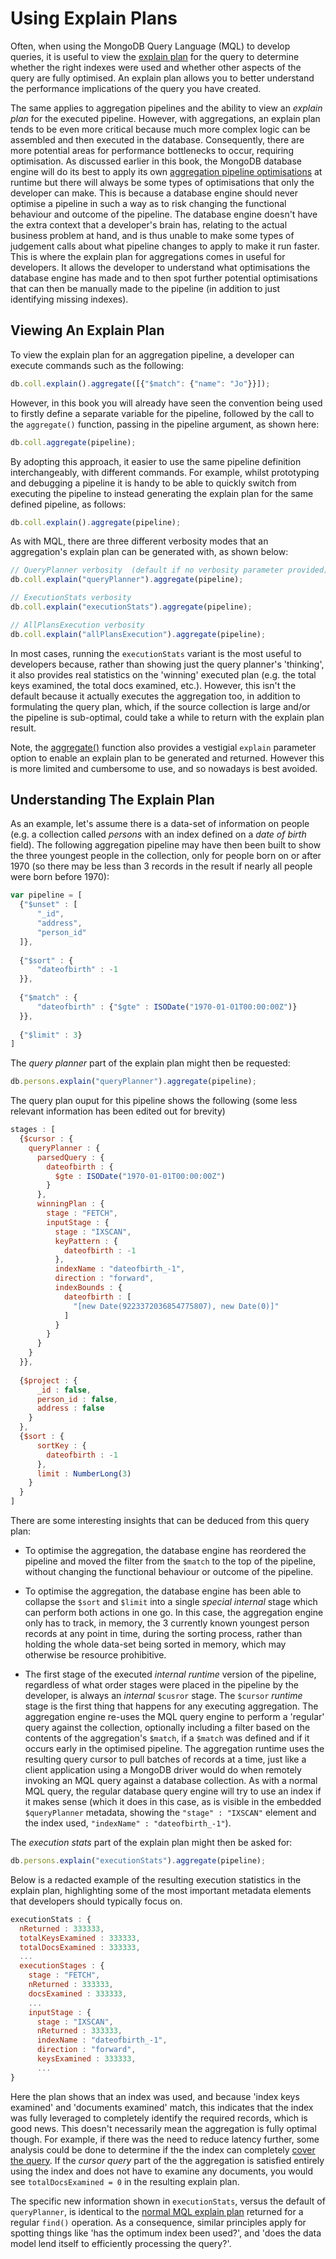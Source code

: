 # Using Explain Plans

Often, when using the MongoDB Query Language (MQL) to develop queries, it is useful to view the [explain plan](https://docs.mongodb.com/manual/reference/method/db.collection.explain/) for the query to determine whether the right indexes were used and whether other aspects of the query are fully optimised. An explain plan allows you to better understand the performance implications of the query you have created.

The same applies to aggregation pipelines and the ability to view an _explain plan_ for the executed pipeline. However, with aggregations, an explain plan tends to be even more critical because much more complex logic can be assembled and then executed in the database. Consequently, there are more potential areas for performance bottlenecks to occur, requiring optimisation. As discussed earlier in this book, the MongoDB database engine will do its best to apply its own [aggregation pipeline optimisations](https://docs.mongodb.com/manual/core/aggregation-pipeline-optimization/) at runtime but there will always be some types of optimisations that only the developer can make. This is because a database engine should never optimise a pipeline in such a way as to risk changing the functional behaviour and outcome of the pipeline. The database engine doesn't have the extra context that a developer's brain has, relating to the actual business problem at hand, and is thus unable to make some types of judgement calls about what pipeline changes to apply to make it run faster. This is where the explain plan for aggregations comes in useful for developers. It allows the developer to understand what optimisations the database engine has made and to then spot further potential optimisations that can then be manually made to the pipeline (in addition to just identifying missing indexes).

## Viewing An Explain Plan

To view the explain plan for an aggregation pipeline, a developer can execute commands such as the following:

```javascript
db.coll.explain().aggregate([{"$match": {"name": "Jo"}}]);
```

However, in this book you will already have seen the convention being used to firstly define a separate variable for the pipeline, followed by the call to the `aggregate()` function, passing in the pipeline argument, as shown here:

```javascript
db.coll.aggregate(pipeline);
```

By adopting this approach, it easier to use the same pipeline definition interchangeably, with different commands. For example, whilst prototyping and debugging a pipeline it is handy to be able to quickly switch from executing the pipeline to instead generating the explain plan for the same defined pipeline, as follows:

```javascript
db.coll.explain().aggregate(pipeline);
```

As with MQL, there are three different verbosity modes that an aggregation's explain plan can be generated with, as shown below:

```javascript
// QueryPlanner verbosity  (default if no verbosity parameter provided)
db.coll.explain("queryPlanner").aggregate(pipeline);
```

```javascript
// ExecutionStats verbosity
db.coll.explain("executionStats").aggregate(pipeline);
```

```javascript
// AllPlansExecution verbosity 
db.coll.explain("allPlansExecution").aggregate(pipeline);
```

In most cases, running the `executionStats` variant is the most useful to developers because, rather than showing just the query planner's 'thinking', it also provides real statistics on the 'winning' executed plan (e.g. the total keys examined, the total docs examined, etc.). However, this isn't the default because it actually executes the aggregation too, in addition to formulating the query plan, which, if the source collection is large and/or the pipeline is sub-optimal, could take a while to return with the explain plan result.

Note, the [aggregate()](https://docs.mongodb.com/manual/reference/method/db.collection.aggregate/) function also provides a vestigial `explain` parameter option to enable an explain plan to be generated and returned. However this is more limited and cumbersome to use, and so nowadays is best avoided.


## Understanding The Explain Plan

As an example, let's assume there is a data-set of information on people (e.g. a collection called _persons_ with an index defined on a _date of birth_ field). The following aggregation pipeline may have then been built to show the three youngest people in the collection, only for people born on or after 1970 (so there may be less than 3 records in the result if nearly all people were born before 1970):

```javascript
var pipeline = [
  {"$unset" : [
      "_id",
      "address",
      "person_id"
  ]},
  
  {"$sort" : {
      "dateofbirth" : -1
  }},
  
  {"$match" : {
      "dateofbirth" : {"$gte" : ISODate("1970-01-01T00:00:00Z")}
  }},
  
  {"$limit" : 3}
]
```

The _query planner_ part of the explain plan might then be requested:

```javascript
db.persons.explain("queryPlanner").aggregate(pipeline);
```

The query plan ouput for this pipeline shows the following (some less relevant information has been edited out for brevity)

```javascript
stages : [
  {$cursor : {
    queryPlanner : {
      parsedQuery : {
        dateofbirth : {
          $gte : ISODate("1970-01-01T00:00:00Z")
        }
      },
      winningPlan : {
        stage : "FETCH",
        inputStage : {
          stage : "IXSCAN",
          keyPattern : {
            dateofbirth : -1
          },
          indexName : "dateofbirth_-1",
          direction : "forward",
          indexBounds : {
            dateofbirth : [
              "[new Date(9223372036854775807), new Date(0)]"
            ]
          }
        }
      }
    }
  }},
  
  {$project : {
      _id : false,
      person_id : false,
      address : false
    }
  },
  {$sort : {
      sortKey : {
        dateofbirth : -1
      },
      limit : NumberLong(3)
    }
  }
]
```

There are some interesting insights that can be deduced from this query plan:

 * To optimise the aggregation, the database engine has reordered the pipeline and moved the filter from the `$match` to the top of the pipeline, without changing the functional behaviour or outcome of the pipeline.
 
 * To optimise the aggregation, the database engine has been able to collapse the `$sort` and `$limit` into a single _special internal_ stage which can perform both actions in one go. In this case, the aggregation engine only has to track, in memory, the 3 currently known youngest person records at any point in time, during the sorting process, rather than holding the whole data-set being sorted in memory, which may otherwise be resource prohibitive.
 
 * The first stage of the executed _internal runtime_ version of the pipeline, regardless of what order stages were placed in the pipeline by the developer, is always an _internal_ `$cusror` stage. The `$cursor` _runtime_ stage is the first thing that happens for any executing aggregation. The aggregation engine re-uses the MQL query engine to perform a 'regular' query against the collection, optionally including a filter based on the contents of the aggregation's `$match`, if a `$match` was defined and if it occurs early in the optimised pipeline. The aggregation runtime uses the resulting query cursor to pull batches of records at a time, just like a client application using a MongoDB driver would do when remotely invoking an MQL query against a database collection. As with a normal MQL query, the regular database query engine will try to use an index if it makes sense (which it does in this case, as is visible in the embedded  `$queryPlanner` metadata, showing the `"stage" : "IXSCAN"` element and the index used, `"indexName" : "dateofbirth_-1"`). 

The _execution stats_ part of the explain plan might then be asked for:

```javascript
db.persons.explain("executionStats").aggregate(pipeline);
```

Below is a redacted example of the resulting execution statistics in the explain plan, highlighting some of the most important metadata elements that developers should typically focus on.

```javascript
executionStats : {
  nReturned : 333333,
  totalKeysExamined : 333333,
  totalDocsExamined : 333333,
  ...
  executionStages : {
    stage : "FETCH",
    nReturned : 333333,
    docsExamined : 333333,
    ...
    inputStage : {
      stage : "IXSCAN",
      nReturned : 333333,
      indexName : "dateofbirth_-1",
      direction : "forward",
      keysExamined : 333333,
      ...
}
```

Here the plan shows that an index was used, and because 'index keys examined' and 'documents examined' match, this indicates that the index was fully leveraged to completely identify the required records, which is good news. This doesn't necessarily mean the aggregation is fully optimal though. For example, if there was the need to reduce latency further, some analysis could be done to determine if the the index can completely [cover the query](https://docs.mongodb.com/manual/core/query-optimization/#covered-query). If the _cursor query_ part of the the aggregation is satisfied entirely using the index and does not have to examine any documents, you would see `totalDocsExamined = 0` in the resulting explain plan. 

The specific new information shown in `executionStats`, versus the default of `queryPlanner`, is identical to the [normal MQL explain plan](https://docs.mongodb.com/manual/tutorial/analyze-query-plan/) returned for a regular `find()` operation. As a consequence, similar principles apply for spotting things like 'has the optimum index been used?', and 'does the data model lend itself to efficiently processing the query?'.

